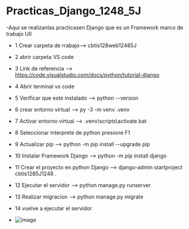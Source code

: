 # Practicas_Django_1248_5J
-Aqui se realizanlas practicasen Django que es un Framework marco de trabajo UII
- 1 Crear carpeta de rrabajo--> cbtis128web12485J
- 2 abrir carpeta VS code 
- 3 Link de referencia  -->  https://code.visualstudio.com/docs/python/tutorial-django
- 4 Abrir terminal vs code 
- 5 Verificar que este instalado --> python --version
- 6 crear entorno virtual --> py -3 -m venv .venv
- 7 Activar entorno virtual --> .venv\scripts\activate.bat
- 8 Seleccionar interprete de python presione F1 
- 9 Actualizar pip --> python -m pip install --upgrade pip
- 10 Instalar Framework Django --> python -m pip install django
- 11 Crear el proyecto en python Django --> django-admin startproject cbtis1285J1248 .
- 12 Ejecutar el servidor --> python manage.py runserver
- 13 Realizar migracion --> python manage.py migrate
- 14 vuelve a ejecutar el servidor

- ![image](https://github.com/user-attachments/assets/cc7d580c-e588-49b4-ad8f-a7c53b00e1d7)

